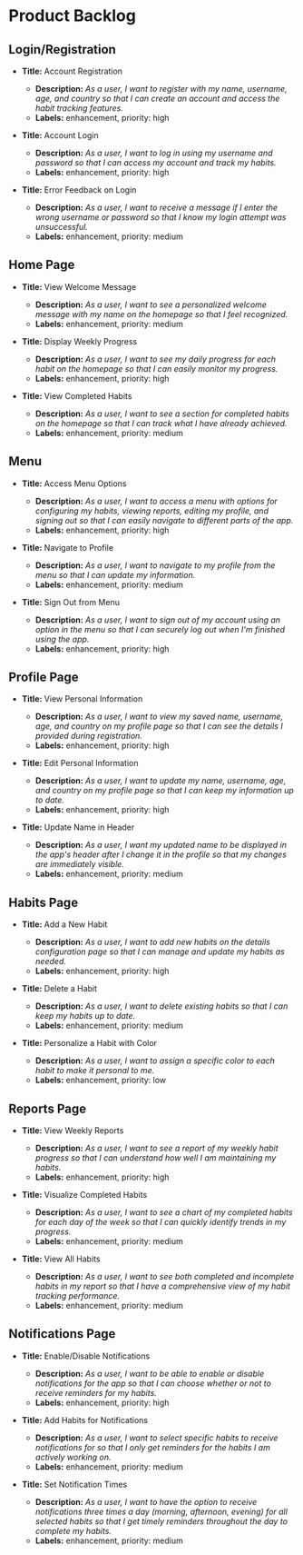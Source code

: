 # Product Backlog

## Login/Registration
- **Title:** Account Registration
  - **Description:** _As a user, I want to register with my name, username, age, and country so that I can create an account and access the habit tracking features._
  - **Labels:** enhancement, priority: high

- **Title:** Account Login
  - **Description:** _As a user, I want to log in using my username and password so that I can access my account and track my habits._
  - **Labels:** enhancement, priority: high

- **Title:** Error Feedback on Login
  - **Description:** _As a user, I want to receive a message if I enter the wrong username or password so that I know my login attempt was unsuccessful._
  - **Labels:** enhancement, priority: medium

## Home Page
- **Title:** View Welcome Message
  - **Description:** _As a user, I want to see a personalized welcome message with my name on the homepage so that I feel recognized._
  - **Labels:** enhancement, priority: medium

- **Title:** Display Weekly Progress
  - **Description:** _As a user, I want to see my daily progress for each habit on the homepage so that I can easily monitor my progress._
  - **Labels:** enhancement, priority: high

- **Title:** View Completed Habits
  - **Description:** _As a user, I want to see a section for completed habits on the homepage so that I can track what I have already achieved._
  - **Labels:** enhancement, priority: medium

## Menu
- **Title:** Access Menu Options
  - **Description:** _As a user, I want to access a menu with options for configuring my habits, viewing reports, editing my profile, and signing out so that I can easily navigate to different parts of the app._
  - **Labels:** enhancement, priority: high

- **Title:** Navigate to Profile
  - **Description:** _As a user, I want to navigate to my profile from the menu so that I can update my information._
  - **Labels:** enhancement, priority: medium

- **Title:** Sign Out from Menu
  - **Description:** _As a user, I want to sign out of my account using an option in the menu so that I can securely log out when I'm finished using the app._
  - **Labels:** enhancement, priority: high

## Profile Page
- **Title:** View Personal Information
  - **Description:** _As a user, I want to view my saved name, username, age, and country on my profile page so that I can see the details I provided during registration._
  - **Labels:** enhancement, priority: high

- **Title:** Edit Personal Information
  - **Description:** _As a user, I want to update my name, username, age, and country on my profile page so that I can keep my information up to date._
  - **Labels:** enhancement, priority: high

- **Title:** Update Name in Header
  - **Description:** _As a user, I want my updated name to be displayed in the app's header after I change it in the profile so that my changes are immediately visible._
  - **Labels:** enhancement, priority: medium

## Habits Page
- **Title:** Add a New Habit
  - **Description:** _As a user, I want to add new habits on the details configuration page so that I can manage and update my habits as needed._
  - **Labels:** enhancement, priority: high

- **Title:** Delete a Habit
  - **Description:** _As a user, I want to delete existing habits so that I can keep my habits up to date._
  - **Labels:** enhancement, priority: medium

- **Title:** Personalize a Habit with Color
  - **Description:** _As a user, I want to assign a specific color to each habit to make it personal to me._
  - **Labels:** enhancement, priority: low

## Reports Page
- **Title:** View Weekly Reports
  - **Description:** _As a user, I want to see a report of my weekly habit progress so that I can understand how well I am maintaining my habits._
  - **Labels:** enhancement, priority: high

- **Title:** Visualize Completed Habits
  - **Description:** _As a user, I want to see a chart of my completed habits for each day of the week so that I can quickly identify trends in my progress._
  - **Labels:** enhancement, priority: medium

- **Title:** View All Habits
  - **Description:** _As a user, I want to see both completed and incomplete habits in my report so that I have a comprehensive view of my habit tracking performance._
  - **Labels:** enhancement, priority: medium

## Notifications Page
- **Title:** Enable/Disable Notifications
  - **Description:** _As a user, I want to be able to enable or disable notifications for the app so that I can choose whether or not to receive reminders for my habits._
  - **Labels:** enhancement, priority: high

- **Title:** Add Habits for Notifications
  - **Description:** _As a user, I want to select specific habits to receive notifications for so that I only get reminders for the habits I am actively working on._
  - **Labels:** enhancement, priority: medium

- **Title:** Set Notification Times
  - **Description:** _As a user, I want to have the option to receive notifications three times a day (morning, afternoon, evening) for all selected habits so that I get timely reminders throughout the day to complete my habits._
  - **Labels:** enhancement, priority: medium

